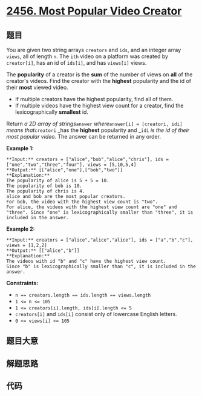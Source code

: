 # [2456. Most Popular Video Creator](https://leetcode.com/problems/most-popular-video-creator)

## 题目

You are given two string arrays `creators` and `ids`, and an integer array
`views`, all of length `n`. The `ith` video on a platform was created by
`creator[i]`, has an id of `ids[i]`, and has `views[i]` views.

The **popularity** of a creator is the **sum** of the number of views on
**all** of the creator's videos. Find the creator with the **highest**
popularity and the id of their **most** viewed video.

  * If multiple creators have the highest popularity, find all of them.
  * If multiple videos have the highest view count for a creator, find the lexicographically **smallest** id.

Return _a 2D array of strings_`answer` _where_`answer[i] = [creatori, idi]`
_means that_`creatori` _has the **highest** popularity and _`idi` _is the id
of their most popular video._ The answer can be returned in any order.



**Example 1:**

    
    
    **Input:** creators = ["alice","bob","alice","chris"], ids = ["one","two","three","four"], views = [5,10,5,4]
    **Output:** [["alice","one"],["bob","two"]]
    **Explanation:**
    The popularity of alice is 5 + 5 = 10.
    The popularity of bob is 10.
    The popularity of chris is 4.
    alice and bob are the most popular creators.
    For bob, the video with the highest view count is "two".
    For alice, the videos with the highest view count are "one" and "three". Since "one" is lexicographically smaller than "three", it is included in the answer.
    

**Example 2:**

    
    
    **Input:** creators = ["alice","alice","alice"], ids = ["a","b","c"], views = [1,2,2]
    **Output:** [["alice","b"]]
    **Explanation:**
    The videos with id "b" and "c" have the highest view count.
    Since "b" is lexicographically smaller than "c", it is included in the answer.
    



**Constraints:**

  * `n == creators.length == ids.length == views.length`
  * `1 <= n <= 105`
  * `1 <= creators[i].length, ids[i].length <= 5`
  * `creators[i]` and `ids[i]` consist only of lowercase English letters.
  * `0 <= views[i] <= 105`


## 题目大意

## 解题思路

## 代码

```javascript

```
